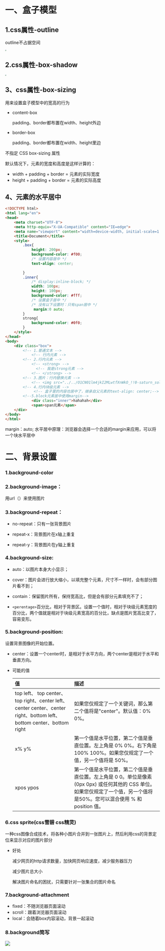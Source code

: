 # 一、盒子模型

## 1.css属性-outline

outline不占据空间

<img src="F:\前端\笔记\截图、\outline.PNG" style="zoom:25%;" />

## 2.css属性-box-shadow

<img src="F:\前端\笔记\截图、\box-shadow.PNG" style="zoom:25%;" />

## 3、css属性-box-sizing

用来设置盒子模型中的宽高的行为

* content-box

  padding、border都布置在width、height外边

* border-box

  padding、border都布置在width、height里边

不指定 CSS box-sizing 属性

默认情况下，元素的宽度和高度是这样计算的：

- width + padding + border = 元素的实际宽度
- height + padding + border = 元素的实际高度

## 4、元素的水平居中

```html
<!DOCTYPE html>
<html lang="en">
<head>
    <meta charset="UTF-8">
    <meta http-equiv="X-UA-Compatible" content="IE=edge">
    <meta name="viewport" content="width=device-width, initial-scale=1.0">
    <title>Document</title>
    <style>
        .box{
            height: 200px;
            background-color: #f00;
            /* 设置内容居中 */
            text-align: center; 
            
        }
        .inner{
            /* display:inline-block; */
            width: 100px;
            height: 100px;
            background-color: #fff;
            /* 设置盒子居中 */
            /* 没有以下设置时：只有span居中 */
             margin:0 auto; 
        }
        strong{
            background-color: #0f0;
        }
    </style>
</head>
<body>
    <div class="box">
        <!-- 1.普通文本 -->
        	<!-- 行内元素 -->
        <!-- 2.行内元素 -->
            <!-- <strong> -->
              <!-- 我是strong元素 -->
            <!-- </strong> -->
        <!-- 3.图片：行内替换元素 -->
            <!-- <img src="../../O1CN01lm4jkI2MLwtfXnWkO_!!0-saturn_solar.jpg_468x468q75.jpg_.webp"> -->
        <!-- 4.行内块级元素 -->
       		 <!-- 盒子里的内容也居中了，继承自父元素的text-align: center;-->
        <!--5.block元素居中使用margin-->
            <div class="inner">hahahah</div>
            <span>span元素</span>
    </div>
</body>
</html>
```

margin：auto; 水平居中原理：浏览器会选择一个合适的margin来应用，可以将一个块水平居中





# 二、背景设置

### 1.background-color

### 2.background-image：

用url（）来使用图片

### 3.background-repeat：

* no-repeat：只有一张背景图片

* repeat-x：背景图片在x轴上重复

* repeat-y：背景图片在y轴上重复

### 4.background-size:

* auto：以图片本身大小显示；

* cover：图片会进行放大缩小，以填充整个元素，尺寸不一样时，会有部分图片看不到；

* contain：保留图片所有，保持宽高比，但是会有部分元素填充不了；

* ```<perentage>```百分比，相对于背景区。设置一个值时，相对于块级元素宽度的百分比，两个值就是相对于块级元素宽高的百分比，缺点是图片宽高比变了，容易变形。

### 5.background-position:

设置背景图像的开始位置。

* center：设置一个center时，是相对于水平方向，两个center是相对于水平和垂直方向。

* 可能的值

  | 值                                                           | 描述                                                         |
  | :----------------------------------------------------------- | :----------------------------------------------------------- |
  | top left、 top center、top right、center left、center center、center right、bottom left、bottom center、bottom right | 如果您仅规定了一个关键词，那么第二个值将是"center"。默认值：0% 0%。 |
  | x% y%                                                        | 第一个值是水平位置，第二个值是垂直位置。左上角是 0% 0%。右下角是 100% 100%。如果您仅规定了一个值，另一个值将是 50%。 |
  | xpos ypos                                                    | 第一个值是水平位置，第二个值是垂直位置。左上角是 0 0。单位是像素 (0px 0px) 或任何其他的 CSS 单位。如果您仅规定了一个值，另一个值将是50%。您可以混合使用 % 和 position 值。 |

### 6.css sprite(css雪碧 css精灵)

一种css图像合成技术，将各种小图片合并到一张图片上，然后利用css的背景定位来显示对应的图片部分

* 好处

  减少网页的http请求数量，加快网页响应速度，减少服务器压力

  减少图片总大小

  解决图片命名的困扰，只需要针对一张集合的图片命名

### 7.background-attachment

* fixed：不随浏览器页面滚动
* scroll：跟着浏览器页面滚动
* local：会随着box内容滚动，背景一起滚动

### 8.background简写

![](F:\前端\笔记\截图、\background简写属性.PNG)









